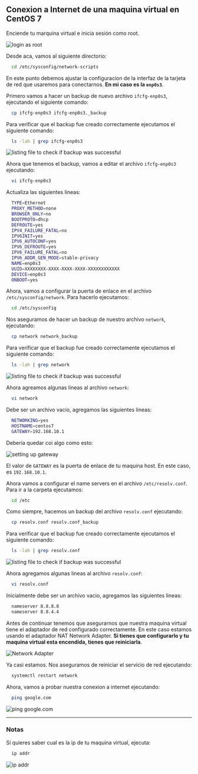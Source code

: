## Conexion a Internet de una maquina virtual en CentOS 7

Enciende tu marquina virtual e inicia sesión como root.

![login as root](../../images/login.png)

Desde aca, vamos al siguiente directorio:

```bash
  cd /etc/sysconfig/network-scripts
```

En este punto debemos ajustar la configuracion de la interfaz de la tarjeta de red que usaremos para conectarnos. **En mi caso es la `enp0s3`**.

Primero vamos a hacer un backup de nuevo archivo `ifcfg-enp0s3`, ejecutando el siguiente comando:

```bash
  cp ifcfg-enp0s3 ifcfg-enp0s3._backup
```

Para verificar que el backup fue creado correctamente ejecutamos el siguiente comando:

```bash
  ls -lah | grep ifcfg-enp0s3
```

![listing file to check if backup was successful](../../images/checking-interface-backup.png)

Ahora que tenemos el backup, vamos a editar el archivo `ifcfg-enp0s3` ejecutando:

```bash
  vi ifcfg-enp0s3
```

Actualiza las siguientes lineas:

```bash
  TYPE=Ethernet
  PROXY_METHOD=none
  BROWSER_ONLY=no
  BOOTPROTO=dhcp
  DEFROUTE=yes
  IPV4_FAILURE_FATAL=no
  IPV6INIT=yes
  IPV6_AUTOCONF=yes
  IPV6_DEFROUTE=yes
  IPV6_FAILURE_FATAL=no
  IPV6_ADDR_GEN_MODE=stable-privacy
  NAME=enp0s3
  UUID=XXXXXXXX-XXXX-XXXX-XXXX-XXXXXXXXXXXX
  DEVICE=enp0s3
  ONBOOT=yes
```

Ahora, vamos a configurar la puerta de enlace en el archivo `/etc/sysconfig/network`. Para hacerlo ejecutamos:

```bash
  cd /etc/sysconfig
```

Nos aseguramos de hacer un backup de nuestro archivo `network`, ejecutando:

```bash
  cp network network_backup
```

Para verificar que el backup fue creado correctamente ejecutamos el siguiente comando:

```bash
  ls -lah | grep network
```

![listing file to check if backup was successful](../../images/checking-network-backup.png)

Ahora agreamos algunas lineas al archivo `network`:

```bash
  vi network
```

Debe ser un archivo vacio, agregamos las siguientes lineas:

```bash
  NETWORKING=yes
  HOSTNAME=centos7
  GATEWAY=192.168.10.1
```

Deberia quedar coi algo como esto:

![setting up gateway](../../images/setting-gateway.png)

El valor de `GATEWAY` es la puerta de enlace de tu maquina host. En este caso, es `192.168.10.1`.

Ahora vamos a configurar el name servers en el archivo `/etc/resolv.conf`. Para ir a la carpeta ejecutamos:

```bash
  cd /etc
```

Como siempre, hacemos un backup del archivo `resolv.conf` ejecutando:

```bash
  cp resolv.conf resolv.conf_backup
```

Para verificar que el backup fue creado correctamente ejecutamos el siguiente comando:

```bash
  ls -lah | grep resolv.conf
```

![listing file to check if backup was successful](../../images/checking-resolv-backup.png)

Ahora agregamos algunas lineas al archivo `resolv.conf`:

```bash
  vi resolv.conf
```

Inicialmente debe ser un archivo vacio, agregamos las siguientes lineas:

```bash
  nameserver 8.8.8.8
  nameserver 8.8.4.4
```

Antes de continuar tenemos que asegurarnos que nuestra maquina virtual tiene el adaptador de red configurado correctamente. En este caso estamos usando el adaptador NAT Network Adapter. **Si tienes que configurarlo y tu maquina virtual esta encendida, tienes que reiniciarla**.

![Network Adapter](../../images/network-adapter.png)

Ya casi estamos. Nos aseguramos de reiniciar el servicio de red ejecutando:

```bash
  systemctl restart network
```

Ahora, vamos a probar nuestra conexion a internet ejecutando:

```bash
  ping google.com
```

![ping google.com](../../images/checking-connection.png)

---

### Notas

Si quieres saber cual es la ip de tu maquina virtual, ejecuta:

```bash
  ip addr
```

![ip addr](../../images/ip-checking.png)
